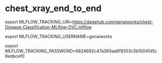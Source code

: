 # chest_xray_end_to_end


export MLFLOW_TRACKING_URI=https://dagshub.com/genaiworks/chest-Disease-Classification-MLflow-DVC.mlflow

export MLFLOW_TRACKING_USERNAME=genaiworks 

export MLFLOW_TRACKING_PASSWORD=6824692c47a369aa6f9353c5b10041d5c8edbcef0
